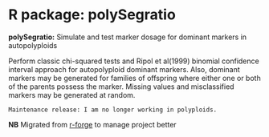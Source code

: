 # R package: polySegratio

  
**polySegratio:** Simulate and test marker dosage for dominant markers in autopolyploids

Perform classic chi-squared tests and Ripol et al(1999) binomial confidence interval approach for autopolyploid dominant markers. Also, dominant markers may be generated for families of offspring where either one or both of the parents possess the marker. Missing values and misclassified markers may be generated at random.

	Maintenance release: I am no longer working in polyploids.

**NB** Migrated from [r-forge](http://r-forge.r-project.org/projects/polysegratio/) to manage project better